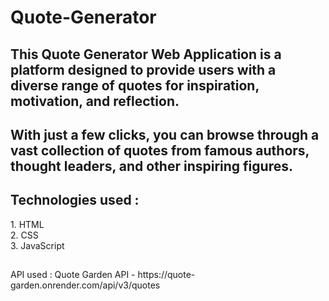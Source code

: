 # Quote-Generator
<h2>This Quote Generator Web Application is a platform designed to provide users with a diverse range of quotes for inspiration, motivation, and reflection.</h2>
<h2>With just a few clicks, you can browse through a vast collection of quotes from famous authors, thought leaders, and other inspiring figures.</h2>
<h2>Technologies used :</h2>
1. HTML<br>
2. CSS<br>
3. JavaScript
<h2></h2>API used :</h2>
Quote Garden API - https://quote-garden.onrender.com/api/v3/quotes
